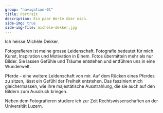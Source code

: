 ```yaml
---
group: "navigation-01"
title: Portrait
description: Ein paar Worte über mich.
side-img: true
side-img-file: michele-dekker.jpg
---
```

Ich heisse Michèle Dekker.

Fotografieren ist meine grosse Leidenschaft. 
Fotografie bedeutet für mich Kunst, Inspiration und 
Motivation in Einem. Fotos übermitteln mehr als nur 
Bilder. Sie lassen Gefühle und Träume entstehen 
und entführen uns in eine Wunderwelt.

Pferde – eine weitere Leidenschaft von mir. 
Auf dem Rücken eines Pferdes zu sitzen, lässt ein 
Gefühl der Freiheit entstehen. Das fasziniert mich 
gleichermassen, wie ihre majestätische Ausstrahlung, 
die sie auch auf den Bildern zum Ausdruck bringen.

Neben dem Fotografieren studiere ich zur Zeit 
Rechtswissenschaften an der Universität Luzern.

